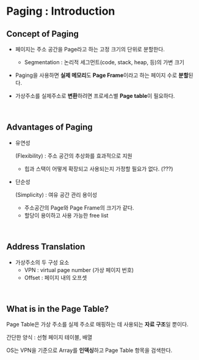 # Paging : Introduction

## Concept of Paging

- 페이지는 주소 공간을 Page라고 하는 고정 크기의 단위로 분할한다.

  - Segmentation : 논리적 세그먼트(code, stack, heap, 등)의 가변 크기

- Paging을 사용하면 **실제 메모리**도 **Page Frame**이라고 하는 페이지 수로 **분할**된다.

- 가상주소를 실제주소로 **변환**하려면 프로세스별 **Page table**이 필요하다.

  
<br>

## Advantages of Paging

- 유연성

   (Flexibility) : 주소 공간의 추상화를 효과적으로 지원

  - 힙과 스택이 어떻게 확장되고 사용되는지 가정할 필요가 없다. (???)

- 단순성

   (Simplicity) : 여유 공간 관리 용이성

  - 주소공간의 Page와 Page Frame의 크기가 같다.
  - 할당이 용이하고 사용 가능한 free list

<br>

## Address Translation

- 가상주소의 두 구성 요소
  - VPN : virtual page number (가상 페이지 번호)
  - Offset : 페이지 내의 오프셋


<br>

## What is in the Page Table?

Page Table은 가상 주소를 실제 주소로 매핑하는 데 사용되는 **자료 구조**일 뿐이다.

간단한 양식 : 선형 페이지 테이블, 배열

OS는 VPN을 기준으로 Array를 **인덱싱**하고 Page Table 항목을 검색한다.
